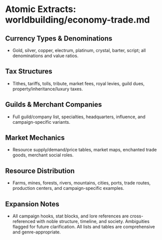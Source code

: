 # Atomic Extracts: worldbuilding/economy-trade.md

## Currency Types & Denominations
- Gold, silver, copper, electrum, platinum, crystal, barter, script; all denominations and value ratios.

## Tax Structures
- Tithes, tariffs, tolls, tribute, market fees, royal levies, guild dues, property/inheritance/luxury taxes.

## Guilds & Merchant Companies
- Full guild/company list, specialties, headquarters, influence, and campaign-specific variants.

## Market Mechanics
- Resource supply/demand/price tables, market maps, enchanted trade goods, merchant social roles.

## Resource Distribution
- Farms, mines, forests, rivers, mountains, cities, ports, trade routes, production centers, and campaign-specific examples.

## Expansion Notes
- All campaign hooks, stat blocks, and lore references are cross-referenced with noble structure, timeline, and society. Ambiguities flagged for future clarification. All lists and tables are comprehensive and genre-appropriate.
